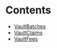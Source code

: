 

# Contents
- [VaultBatches](VaultBatches.sol/contract.VaultBatches.md)
- [VaultClaims](VaultClaims.sol/contract.VaultClaims.md)
- [VaultFees](VaultFees.sol/contract.VaultFees.md)
